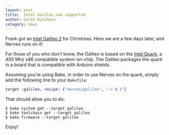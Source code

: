 ```yaml
---
layout: post
title:  Intel Galileo now supported
author: Garth Hitchens
category: news
---
```


Frank got an [Intel Galileo 2](https://en.wikipedia.org/wiki/Intel_Galileo) for Christmas.  Here we are a few days later, and Nerves runs on it!

For those of you who don't know, the Galileo is based on the [Intel Quark](https://en.wikipedia.org/wiki/Intel_Quark), a 400 Mhz x86 compatible system-on-chip.   The Galileo packages the quark in a board that is compatible with Arduino shields.

Assuming you're using Bake, in order to use Nerves on the quark, simply add the following line to your `Bakefile`:

```elixir
target :galileo, recipe: {"nerves/galileo", "~> 0.1"}
```

That should allow you to do:

```
$ bake system get --target galileo
$ bake toolchain get --target galileo
$ bake firmware --target galileo
```

Enjoy!
